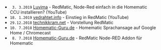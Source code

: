 * ` 3. 3.2019` [Luvima](https://www.youtube.com/watch?v=W_RruCV0J2w) - RedMatic, Node-Red einfach in die Homematic CCU installieren? (YouTube)
* `18. 1.2019` [vedrahtet.info](https://www.youtube.com/watch?v=lMIrLS6JM-o) - Einstieg in RedMatic (YouTube)
* `29.12.2018` [technikkram.net](https://technikkram.net/2018/12/vorstellung-redmatic-nodered-als-addon-fuer-die-ccu3-oder-raspberrymatic) - Vorstellung RedMatic
* `10. 7.2018` [Homematic-Guru.de](https://homematic-guru.de/homematic-sprachansage-auf-google-home-chromecast) - Homematic Sprachansage auf Google Home / Chromecast
* ` 8. 7.2018` [Homematic-Guru.de](https://homematic-guru.de/redmatic-node-red-addon-fuer-homematic) - RedMatic Node-RED Addon für Homematic
